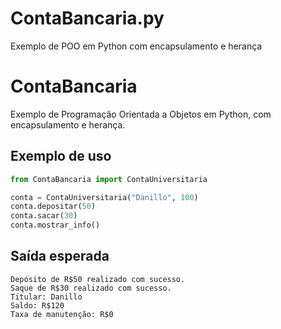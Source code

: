 # ContaBancaria.py
Exemplo de POO em Python com encapsulamento e herança

# ContaBancaria

Exemplo de Programação Orientada a Objetos em Python, com encapsulamento e herança.

## Exemplo de uso

```python
from ContaBancaria import ContaUniversitaria

conta = ContaUniversitaria("Danillo", 100)
conta.depositar(50)
conta.sacar(30)
conta.mostrar_info()
```

## Saída esperada

```
Depósito de R$50 realizado com sucesso.
Saque de R$30 realizado com sucesso.
Titular: Danillo
Saldo: R$120
Taxa de manutenção: R$0
```
